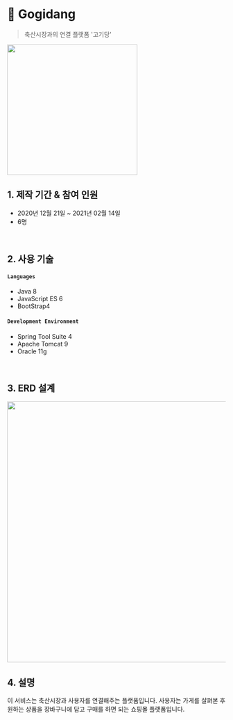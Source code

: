# :pushpin: Gogidang
>축산시장과의 연결 플랫폼 '고기당' 
<img width="300" src="https://user-images.githubusercontent.com/48114064/108027719-f8a15180-706d-11eb-80fe-7641f382d5a2.png">

</br>

## 1. 제작 기간 & 참여 인원
- 2020년 12월 21일 ~ 2021년 02월 14일
- 6명

</br>

## 2. 사용 기술
#### `Languages`
- Java 8
- JavaScript ES 6
- BootStrap4
#### `Development Environment`
- Spring Tool Suite 4
- Apache Tomcat 9
- Oracle 11g

</br>

## 3. ERD 설계
<img width="600" src="https://user-images.githubusercontent.com/48114064/108027423-7fa1fa00-706d-11eb-98c7-f062769f0436.png">


## 4. 설명
이 서비스는 축산시장과 사용자를 연결해주는 플랫폼입니다.
사용자는 가게를 살펴본 후 원하는 상품을 장바구니에 담고 구매를 하면 되는 쇼핑몰 플랫폼입니다.
